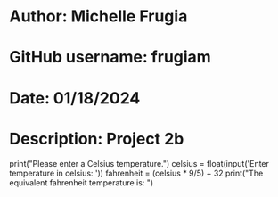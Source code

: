 # Author: Michelle Frugia
# GitHub username: frugiam
# Date: 01/18/2024
# Description: Project 2b
print("Please enter a Celsius temperature.")
celsius = float(input('Enter temperature in celsius: '))
fahrenheit = (celsius * 9/5) + 32
print("The equivalent fahrenheit temperature is: ")
